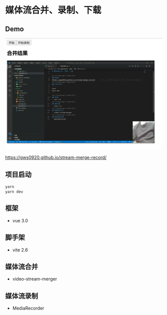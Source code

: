 # 媒体流合并、录制、下载

## Demo
![效果](src\assets\demo.png)

https://gws0920.github.io/stream-merge-record/
## 项目启动
```
yarn
yarn dev
```
## 框架
- vue 3.0
## 脚手架
- vite 2.6
## 媒体流合并
- video-stream-merger
## 媒体流录制
- MediaRecorder